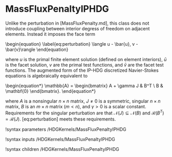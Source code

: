 # MassFluxPenaltyIPHDG

Unlike the perturbation in [MassFluxPenalty.md], this class does not introduce coupling between interior degress of freedom on adjacent elements. Instead it imposes the face term

\begin{equation}
\label{eq:perturbation}
\langle u - \bar{u}, v - \bar{v}\rangle
\end{equation}

where $u$ is the primal finite element solution (defined on element interiors), $\bar{u}$ is the facet solution, $v$ are the primal test functions, and $\bar{v}$ are the facet test functions. The augmented form of the IP-HDG discretized Navier-Stokes equations is algebraically equivalent to

\begin{equation*}
  \mathbb{A} =
  \begin{bmatrix}
    A + \gamma J & B^T \\
    B & \mathbf{0}
  \end{bmatrix}.
\end{equation*}

where $A$ is a nonsingular $n \times n$ matrix, $J \ne 0$ is a
symmetric, singular $n \times n$ matrix, $B$ is an $m \times n$
matrix ($m < n$), and $\gamma>0$ is a scalar
constant. Requirements for the singular perturbation are that $\mathcal{N}(J)\subseteq \mathcal{N}(B)$
and $\mathcal{R}(B^T) = \mathcal{R}(J)$. [eq:perturbation] meets these requirements.

!syntax parameters /HDGKernels/MassFluxPenaltyIPHDG

!syntax inputs /HDGKernels/MassFluxPenaltyIPHDG

!syntax children /HDGKernels/MassFluxPenaltyIPHDG
